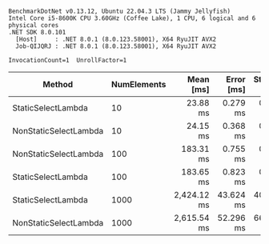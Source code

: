 ```

BenchmarkDotNet v0.13.12, Ubuntu 22.04.3 LTS (Jammy Jellyfish)
Intel Core i5-8600K CPU 3.60GHz (Coffee Lake), 1 CPU, 6 logical and 6 physical cores
.NET SDK 8.0.101
  [Host]     : .NET 8.0.1 (8.0.123.58001), X64 RyuJIT AVX2
  Job-QIJQRJ : .NET 8.0.1 (8.0.123.58001), X64 RyuJIT AVX2

InvocationCount=1  UnrollFactor=1  

```
| Method                | NumElements | Mean [ms]   | Error [ms] | StdDev [ms] | Gen0         | Gen1      | Allocated [B] |
|---------------------- |------------ |------------:|-----------:|------------:|-------------:|----------:|--------------:|
| StaticSelectLambda    | 10          |    23.88 ms |   0.279 ms |    0.233 ms |   12000.0000 |         - |    56800736 B |
| NonStaticSelectLambda | 10          |    24.15 ms |   0.368 ms |    0.344 ms |   12000.0000 |         - |    56800736 B |
| NonStaticSelectLambda | 100         |   183.31 ms |   0.755 ms |    0.631 ms |  103000.0000 | 3000.0000 |   488800736 B |
| StaticSelectLambda    | 100         |   183.65 ms |   0.823 ms |    0.729 ms |  103000.0000 | 3000.0000 |   488800736 B |
| StaticSelectLambda    | 1000        | 2,424.12 ms |  43.624 ms |   40.806 ms | 1498000.0000 | 1000.0000 |  7048800736 B |
| NonStaticSelectLambda | 1000        | 2,615.54 ms |  52.296 ms |   66.137 ms | 1498000.0000 | 1000.0000 |  7048800736 B |
